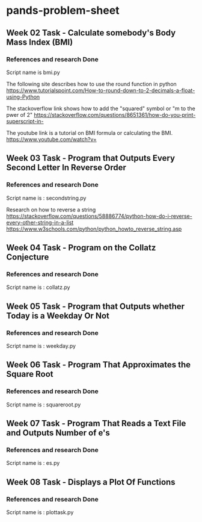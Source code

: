 # pands-problem-sheet

## Week 02 Task - Calculate somebody's Body Mass Index (BMI)

### References and research Done 
Script name is bmi.py
 
The following site describes how to use the round function in python
https://www.tutorialspoint.com/How-to-round-down-to-2-decimals-a-float-using-Python

The stackoverflow link shows how to add the "squared" symbol or "m to the pwer of 2"
https://stackoverflow.com/questions/8651361/how-do-you-print-superscript-in-

The youtube link is a tutorial on BMI formula or calculating the BMI.
https://www.youtube.com/watch?v=



## Week 03 Task - Program that Outputs Every Second Letter In Reverse Order

### References and research Done 
Script name is : secondstring.py

Research on how to reverse a string 
https://stackoverflow.com/questions/58886774/python-how-do-i-reverse-every-other-string-in-a-list
https://www.w3schools.com/python/python_howto_reverse_string.asp

## Week 04 Task - Program on the Collatz Conjecture

### References and research Done 
Script name is : collatz.py


## Week 05 Task - Program that Outputs whether Today is a Weekday Or Not

### References and research Done 
Script name is : weekday.py


## Week 06 Task - Program That Approximates the Square Root

### References and research Done 
Script name is : squareroot.py


## Week 07 Task - Program That Reads a Text File and Outputs Number of e's

### References and research Done 
Script name is : es.py


## Week 08 Task - Displays a Plot Of Functions

### References and research Done 
Script name is : plottask.py

